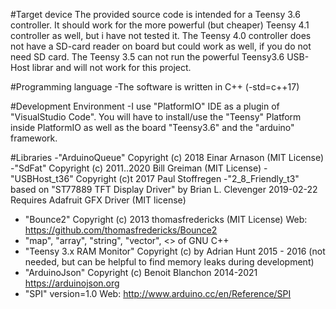 #Target device
The provided source code is intended for a Teensy 3.6 controller. It should work for the more powerful (but cheaper) Teensy 4.1 controller as well, but i have not tested it.
The Teensy 4.0 controller does not have a SD-card reader on board but could work as well, if you do not need SD card.
The Teensy 3.5 can not run the powerful Teensy3.6 USB-Host librar and will not work for this project.

#Programming language
-The software is written in C++ (-std=c++17)

#Development Environment
-I use "PlatformIO" IDE as a plugin of "VisualStudio Code". You will have to install/use the "Teensy" Platform inside PlatformIO as well as the board "Teensy3.6" and the "arduino" framework.


#Libraries
-"ArduinoQueue" Copyright (c) 2018 Einar Arnason (MIT License)
-"SdFat" Copyright (c) 2011..2020 Bill Greiman   (MIT License)
-"USBHost_t36" Copyright (c)t 2017 Paul Stoffregen
-"2_8_Friendly_t3" based on "ST77889 TFT Display Driver" by Brian L. Clevenger 2019-02-22  
  Requires Adafruit GFX Driver (MIT license)
- "Bounce2"  Copyright (c) 2013 thomasfredericks (MIT License) Web: https://github.com/thomasfredericks/Bounce2
- "map", "array", "string", "vector", <<algorithm>>  of GNU C++  
- "Teensy 3.x RAM Monitor" Copyright (c) by Adrian Hunt 2015 - 2016  (not needed, but can be helpful to find memory leaks during development)
- "ArduinoJson" Copyright (c) Benoit Blanchon 2014-2021 https://arduinojson.org 
- "SPI" version=1.0  Web: http://www.arduino.cc/en/Reference/SPI 




